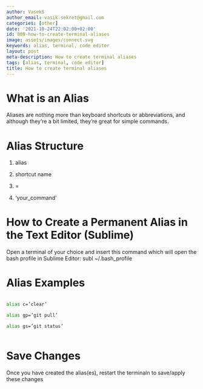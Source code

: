 ```yaml
---
author: VasekS
author_email: vasik.sekret@gmail.com
categories: [other]
date: '2021-10-24T22:02:00+02:00'
id: 009-how-to-create-terminal-aliases
image: assets/images/connect.svg
keywords: alias, terminal, code editor
layout: post
meta-description: How to create terminal aliases
tags: [alias, terminal, code editor]
title: How to create terminal aliases
---
```




# What is an Alias



Aliases are nothing more than keyboard shortcuts or abbreviations, and although they’re a bit limited, they’re great for simple commands.



# Alias Structure



1. alias

2. shortcut name

3. =

4. ‘your_command’



# How to Create a Permanent Alias in the Text Editor (Sublime)



Open a terminal of your choice and insert this command which will open the bash profile in Sublime Editor: subl ~/.bash_profile



# Alias Examples



```sh

alias c=’clear’

alias gp=’git pull’

alias gs=’git status’



```

# Save Changes



Once you have created the alias(es), restart the terminaln to save/apply these changes